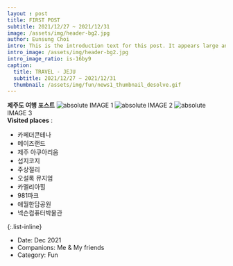 ```yaml
--- 
layout : post
title: FIRST POST
subtitle: 2021/12/27 ~ 2021/12/31
image: /assets/img/header-bg2.jpg
author: Eunsung Choi
intro: This is the introduction text for this post. It appears large and bold at the top of the post
intro_image: /assets/img/header-bg2.jpg
intro_image_ratio: is-16by9
caption:
  title: TRAVEL - JEJU
  subtitle: 2021/12/27 ~ 2021/12/31
  thumbnail: /assets/img/fun/news1_thumbnail_desolve.gif
---
```


**제주도 여행 포스트**
<img data-action="zoom" src='{{ "/assets/img/fun/news1_1.jpg" }} ' alt='absolute'>
IMAGE 1
<img data-action="zoom" src='{{ "/assets/img/fun/news1_2.jpg" }} ' alt='absolute'>
IMAGE 2
<img data-action="zoom" src='{{ "/assets/img/fun/news1_4.jpg" }} ' alt='absolute'>
IMAGE 3 <br>
**Visited places** : <br>
- 카페더콘테나
- 메이즈랜드
- 제주 아쿠아리움
- 섭지코지
- 주상절리
- 오설록 뮤지엄
- 카멜리아힐
- 981파크
- 애월한담공원
- 넥슨컴퓨터박물관


{:.list-inline}
- Date: Dec 2021
- Companions: Me & My friends
- Category: Fun

